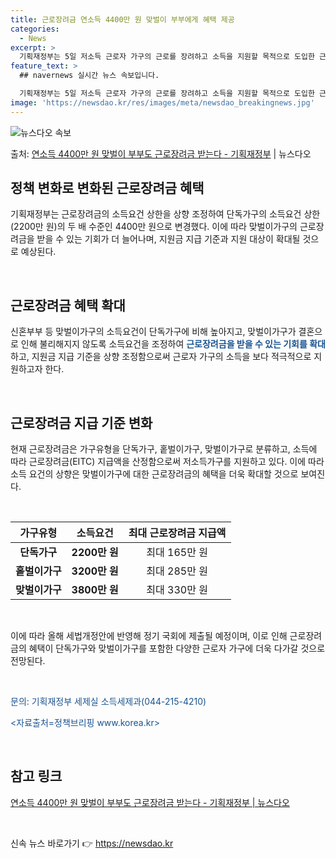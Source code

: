 ```yaml
---
title: 근로장려금 연소득 4400만 원 맞벌이 부부에게 혜택 제공
categories:
  - News
excerpt: >
  기획재정부는 5일 저소득 근로자 가구의 근로를 장려하고 소득을 지원할 목적으로 도입한 근로장려금의 맞벌이가구…
feature_text: >
  ## navernews 실시간 뉴스 속보입니다.

  기획재정부는 5일 저소득 근로자 가구의 근로를 장려하고 소득을 지원할 목적으로 도입한 근로장려금의 맞벌이가구…
image: 'https://newsdao.kr/res/images/meta/newsdao_breakingnews.jpg'
---
```


![뉴스다오 속보](https://newsdao.kr/res/images/meta/newsdao_breakingnews.jpg)

<p>출처: <a href="https://newsdao.kr/3518" rel="dofollow">연소득 4400만 원 맞벌이 부부도 근로장려금 받는다 - 기획재정부</a> | 뉴스다오</p>

<h2 data-ke-size="size26">정책 변화로 변화된 근로장려금 혜택</h2>
<p data-ke-size="size16">기획재정부는 근로장려금의 소득요건 상한을 상향 조정하여 단독가구의 소득요건 상한(2200만 원)의 두 배 수준인 4400만 원으로 변경했다. 이에 따라 맞벌이가구의 근로장려금을 받을 수 있는 기회가 더 늘어나며, 지원금 지급 기준과 지원 대상이 확대될 것으로 예상된다.</p>
<p data-ke-size="size16">&nbsp;</p>

<h2 data-ke-size="size26">근로장려금 혜택 확대</h2>
<p data-ke-size="size16">신혼부부 등 맞벌이가구의 소득요건이 단독가구에 비해 높아지고, 맞벌이가구가 결혼으로 인해 불리해지지 않도록 소득요건을 조정하여 <b><span style="color: #1a5490;">근로장려금을 받을 수 있는 기회를 확대</span></b>하고, 지원금 지급 기준을 상향 조정함으로써 근로자 가구의 소득을 보다 적극적으로 지원하고자 한다.</p>
<p data-ke-size="size16">&nbsp;</p>

<h2 data-ke-size="size26">근로장려금 지급 기준 변화</h2>
<p data-ke-size="size16">현재 근로장려금은 가구유형을 단독가구, 홑벌이가구, 맞벌이가구로 분류하고, 소득에 따라 근로장려금(EITC) 지급액을 산정함으로써 저소득가구를 지원하고 있다. 이에 따라 소득 요건의 상향은 맞벌이가구에 대한 근로장려금의 혜택을 더욱 확대할 것으로 보여진다.</p>
<p data-ke-size="size16">&nbsp;</p>

<table>
	<thead>
		<tr>
			<th>가구유형</th>
			<th>소득요건</th>
			<th>최대 근로장려금 지급액</th>
		</tr>
	</thead>
	<tbody>
		<tr>
			<td style="text-align: center; vertical-align: middle;"><b>단독가구</b></td>
			<td style="text-align: center; vertical-align: middle;"><b>2200만 원</b></td>
			<td style="text-align: center; vertical-align: middle;">최대 165만 원</td>
		</tr>
		<tr>
			<td style="text-align: center; vertical-align: middle;"><b>홑벌이가구</b></td>
			<td style="text-align: center; vertical-align: middle;"><b>3200만 원</b></td>
			<td style="text-align: center; vertical-align: middle;">최대 285만 원</td>
		</tr>
		<tr>
			<td style="text-align: center; vertical-align: middle;"><b>맞벌이가구</b></td>
			<td style="text-align: center; vertical-align: middle;"><b>3800만 원</b></td>
			<td style="text-align: center; vertical-align: middle;">최대 330만 원</td>
		</tr>
	</tbody>
</table>
<p data-ke-size="size16">&nbsp;</p>
<p data-ke-size="size16">이에 따라 올해 세법개정안에 반영해 정기 국회에 제출될 예정이며, 이로 인해 근로장려금의 혜택이 단독가구와 맞벌이가구를 포함한 다양한 근로자 가구에 더욱 다가갈 것으로 전망된다.</p>
<p data-ke-size="size16">&nbsp;</p>
<p data-ke-size="size16"><span style="color: #1a5490;">문의: 기획재정부 세제실 소득세제과(044-215-4210)</span></p>
<p data-ke-size="size16"><span style="color: #1a5490;">&lt;자료출처=정책브리핑 www.korea.kr&gt;</span></p>
<p data-ke-size="size16">&nbsp;</p>
<h2 data-ke-size="size26">참고 링크</h2>
<p data-ke-size="size16"><a href="https://newsdao.kr/3518">연소득 4400만 원 맞벌이 부부도 근로장려금 받는다 - 기획재정부 | 뉴스다오</a></p>
<p data-ke-size="size16">&nbsp;</p> 

신속 뉴스 바로가기 👉 <a href="https://newsdao.kr" rel="dofollow">https://newsdao.kr</a>



